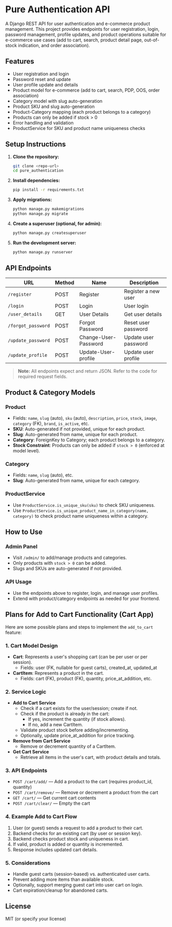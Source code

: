 # Pure Authentication API

A Django REST API for user authentication and e-commerce product management. This project provides endpoints for user registration, login, password management, profile updates, and product operations suitable for e-commerce use cases (add to cart, search, product detail page, out-of-stock indication, and order association).

## Features
- User registration and login
- Password reset and update
- User profile update and details
- Product model for e-commerce (add to cart, search, PDP, OOS, order association)
- Category model with slug auto-generation
- Product SKU and slug auto-generation
- Product-Category mapping (each product belongs to a category)
- Products can only be added if stock > 0
- Error handling and validation
- ProductService for SKU and product name uniqueness checks

## Setup Instructions
1. **Clone the repository:**
   ```bash
   git clone <repo-url>
   cd pure_authentication
   ```
2. **Install dependencies:**
   ```bash
   pip install -r requirements.txt
   ```
3. **Apply migrations:**
   ```bash
   python manage.py makemigrations
   python manage.py migrate
   ```
4. **Create a superuser (optional, for admin):**
   ```bash
   python manage.py createsuperuser
   ```
5. **Run the development server:**
   ```bash
   python manage.py runserver
   ```

## API Endpoints

| URL                | Method | Name                  | Description                        |
|--------------------|--------|-----------------------|------------------------------------|
| `/register`        | POST   | Register              | Register a new user                |
| `/login`           | POST   | Login                 | User login                         |
| `/user_details`    | GET    | User Details          | Get user details                   |
| `/forgot_password` | POST   | Forgot Password       | Reset user password                |
| `/update_password` | POST   | Change-User-Password  | Update user password               |
| `/update_profile`  | POST   | Update-User-profile   | Update user profile                |

> **Note:** All endpoints expect and return JSON. Refer to the code for required request fields.

## Product & Category Models

### Product
- Fields: `name`, `slug` (auto), `sku` (auto), `description`, `price`, `stock`, `image`, `category` (FK), `brand`, `is_active`, etc.
- **SKU**: Auto-generated if not provided, unique for each product.
- **Slug**: Auto-generated from name, unique for each product.
- **Category**: ForeignKey to Category; each product belongs to a category.
- **Stock Constraint**: Products can only be added if `stock > 0` (enforced at model level).

### Category
- Fields: `name`, `slug` (auto), etc.
- **Slug**: Auto-generated from name, unique for each category.

### ProductService
- Use `ProductService.is_unique_sku(sku)` to check SKU uniqueness.
- Use `ProductService.is_unique_product_name_in_category(name, category)` to check product name uniqueness within a category.

## How to Use

### Admin Panel
- Visit `/admin/` to add/manage products and categories.
- Only products with `stock > 0` can be added.
- Slugs and SKUs are auto-generated if not provided.

### API Usage
- Use the endpoints above to register, login, and manage user profiles.
- Extend with product/category endpoints as needed for your frontend.

## Plans for Add to Cart Functionality (Cart App)

Here are some possible plans and steps to implement the `add_to_cart` feature:

### 1. Cart Model Design
- **Cart**: Represents a user's shopping cart (can be per user or per session).
    - Fields: user (FK, nullable for guest carts), created_at, updated_at
- **CartItem**: Represents a product in the cart.
    - Fields: cart (FK), product (FK), quantity, price_at_addition, etc.

### 2. Service Logic
- **Add to Cart Service**
    - Check if a cart exists for the user/session; create if not.
    - Check if the product is already in the cart:
        - If yes, increment the quantity (if stock allows).
        - If no, add a new CartItem.
    - Validate product stock before adding/incrementing.
    - Optionally, update price_at_addition for price tracking.
- **Remove from Cart Service**
    - Remove or decrement quantity of a CartItem.
- **Get Cart Service**
    - Retrieve all items in the user's cart, with product details and totals.

### 3. API Endpoints
- `POST /cart/add/` — Add a product to the cart (requires product_id, quantity)
- `POST /cart/remove/` — Remove or decrement a product from the cart
- `GET /cart/` — Get current cart contents
- `POST /cart/clear/` — Empty the cart

### 4. Example Add to Cart Flow
1. User (or guest) sends a request to add a product to their cart.
2. Backend checks for an existing cart (by user or session key).
3. Backend checks product stock and uniqueness in cart.
4. If valid, product is added or quantity is incremented.
5. Response includes updated cart details.

### 5. Considerations
- Handle guest carts (session-based) vs. authenticated user carts.
- Prevent adding more items than available stock.
- Optionally, support merging guest cart into user cart on login.
- Cart expiration/cleanup for abandoned carts.

## License
MIT (or specify your license) 
